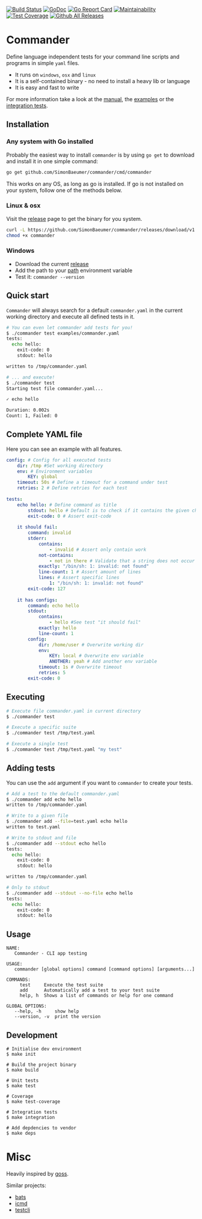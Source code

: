 [![Build Status](https://travis-ci.org/SimonBaeumer/commander.svg?branch=master)](https://travis-ci.org/SimonBaeumer/commander)
[![GoDoc](https://godoc.org/github.com/SimonBaeumer/commander?status.svg)](https://godoc.org/github.com/SimonBaeumer/commander)
[![Go Report Card](https://goreportcard.com/badge/github.com/SimonBaeumer/commander)](https://goreportcard.com/report/github.com/SimonBaeumer/commander)
[![Maintainability](https://api.codeclimate.com/v1/badges/cc848165784e0f809a51/maintainability)](https://codeclimate.com/github/SimonBaeumer/commander/maintainability)
[![Test Coverage](https://api.codeclimate.com/v1/badges/cc848165784e0f809a51/test_coverage)](https://codeclimate.com/github/SimonBaeumer/commander/test_coverage)
[![Github All Releases](https://img.shields.io/github/downloads/SimonBaeumer/commander/total.svg)](https://github.com/SimonBaeumer/commander/releases)

# Commander


Define language independent tests for your command line scripts and programs in simple `yaml` files.

 - It runs on `windows`, `osx` and `linux` 
 - It is a self-contained binary - no need to install a heavy lib or language
 - It is easy and fast to write

For more information take a look at the [manual](docs/manual.md), the [examples](examples) or the [integration tests](integration).

## Installation

### Any system with Go installed

Probably the easiest way to install `commander` is by using `go get` to download and install it in one simple command:

```bash
go get github.com/SimonBaeumer/commander/cmd/commander
```

This works on any OS, as long as go is installed. If go is not installed on your system, follow one of the methods below.

### Linux & osx

Visit the [release](https://github.com/SimonBaeumer/commander/releases) page to get the binary for you system. 

```bash
curl -L https://github.com/SimonBaeumer/commander/releases/download/v1.0.0/commander-linux-amd64 -o commander
chmod +x commander
```

### Windows

 - Download the current [release](https://github.com/SimonBaeumer/commander/releases/latest)
 - Add the path to your [path](https://docs.alfresco.com/4.2/tasks/fot-addpath.html) environment variable
 - Test it: `commander --version`


## Quick start

`Commander` will always search for a default `commander.yaml` in the current working directory and execute all defined tests in it.


```bash
# You can even let commander add tests for you!
$ ./commander test examples/commander.yaml
tests:
  echo hello:
    exit-code: 0
    stdout: hello

written to /tmp/commander.yaml

# ... and execute!
$ ./commander test
Starting test file commander.yaml...

✓ echo hello

Duration: 0.002s
Count: 1, Failed: 0
```

## Complete YAML file

Here you can see an example with all features.

```yaml
config: # Config for all executed tests
    dir: /tmp #Set working directory
    env: # Environment variables
        KEY: global
    timeout: 50s # Define a timeout for a command under test
    retries: 2 # Define retries for each test
    
tests:
    echo hello: # Define command as title
        stdout: hello # Default is to check if it contains the given characters
        exit-code: 0 # Assert exit-code
        
    it should fail:
        command: invalid
        stderr:
            contains: 
                - invalid # Assert only contain work
            not-contains:
                - not in there # Validate that a string does not occur in stdout
            exactly: "/bin/sh: 1: invalid: not found"
            line-count: 1 # Assert amount of lines
            lines: # Assert specific lines
                1: "/bin/sh: 1: invalid: not found"
        exit-code: 127
        
    it has configs:
        command: echo hello
        stdout:
            contains: 
                - hello #See test "it should fail"
            exactly: hello
            line-count: 1
        config:
            dir: /home/user # Overwrite working dir
            env:
                KEY: local # Overwrite env variable
                ANOTHER: yeah # Add another env variable
            timeout: 1s # Overwrite timeout
            retries: 5
        exit-code: 0
```

## Executing

```bash
# Execute file commander.yaml in current directory
$ ./commander test 

# Execute a specific suite
$ ./commander test /tmp/test.yaml

# Execute a single test
$ ./commander test /tmp/test.yaml "my test"
```

## Adding tests

You can use the `add` argument if you want to `commander` to create your tests.

```bash
# Add a test to the default commander.yaml
$ ./commander add echo hello
written to /tmp/commander.yaml

# Write to a given file
$ ./commander add --file=test.yaml echo hello
written to test.yaml

# Write to stdout and file
$ ./commander add --stdout echo hello
tests:
  echo hello:
    exit-code: 0
    stdout: hello

written to /tmp/commander.yaml

# Only to stdout
$ ./commander add --stdout --no-file echo hello
tests:
  echo hello:
    exit-code: 0
    stdout: hello
```

## Usage

```
NAME:
   Commander - CLI app testing

USAGE:
   commander [global options] command [command options] [arguments...]

COMMANDS:
     test     Execute the test suite
     add      Automatically add a test to your test suite
     help, h  Shows a list of commands or help for one command

GLOBAL OPTIONS:
   --help, -h     show help
   --version, -v  print the version
```


## Development

```
# Initialise dev environment
$ make init

# Build the project binary
$ make build

# Unit tests
$ make test

# Coverage
$ make test-coverage

# Integration tests
$ make integration

# Add depdencies to vendor
$ make deps
```

# Misc

Heavily inspired by [goss](https://github.com/aelsabbahy/goss).

Similar projects:
 - [bats](https://github.com/sstephenson/bats)
 - [icmd](https://godoc.org/gotest.tools/icmd)
 - [testcli](https://github.com/rendon/testcli)
